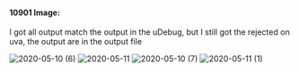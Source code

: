 #### 10901 Image:
I got all output match the output in the uDebug, but I still got the rejected on uva, the output are in the output file

![2020-05-10 (6)](https://user-images.githubusercontent.com/60235679/81503984-6a14ce00-92ac-11ea-8231-d095fcf77adf.png)
![2020-05-11](https://user-images.githubusercontent.com/60235679/81527787-cc0f1b00-9320-11ea-8f62-4dd616d92426.png)
![2020-05-10 (7)](https://user-images.githubusercontent.com/60235679/81527789-cd404800-9320-11ea-9be6-d19ec3e0929e.png)
![2020-05-11 (1)](https://user-images.githubusercontent.com/60235679/81528075-7b4bf200-9321-11ea-83ae-3084cacfb14d.png)
